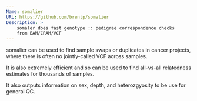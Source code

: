 ```yaml
---
Name: somalier
URL: https://github.com/brentp/somalier
Description: >
    somaler does fast genotype :: pedigree correspondence checks
    from BAM/CRAM/VCF
---
```


somalier can be used to find sample swaps or duplicates in cancer
projects, where there is often no jointly-called VCF across samples.

It is also extremely efficient and so can be used to find all-vs-all
relatedness estimates for thousands of samples.

It also outputs information on sex, depth, and heterozgyosity to be
use for general QC.
